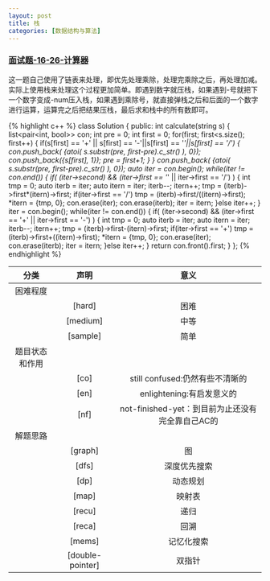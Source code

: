 ```yaml
---
layout: post
title: 栈
categories: [数据结构与算法]
---
```


### [面试题-16-26-计算器](https://leetcode-cn.com/problems/calculator-lcci/submissions/)
这一题自己使用了链表来处理，即优先处理乘除，处理完乘除之后，再处理加减。实际上使用栈来处理这个过程更加简单。即遇到数字就压栈，如果遇到-号就把下一个数字变成-num压入栈，如果遇到乘除号，就直接弹栈之后和后面的一个数字进行运算，运算完之后把结果压栈，最后求和栈中的所有数即可。

{% highlight c++ %}
class Solution {
public:
    int calculate(string s) {
        list<pair<int, bool>> con;
        int pre = 0;
        int first = 0;
        for(first; first<s.size(); first++)
        {
            if(s[first] == '+' || s[first] == '-'||s[first] == '*'||s[first] == '/')
            {
                con.push_back( {atoi( s.substr(pre, first-pre).c_str() ), 0});
                con.push_back({s[first], 1});
                pre = first+1;
            }
        }
        con.push_back( {atoi( s.substr(pre, first-pre).c_str() ), 0});
        auto iter = con.begin();
        while(iter != con.end())
        {
            if( (iter->second) && (iter->first == '*' || iter->first == '/') )
            {
                int tmp = 0;
                auto iterb = iter;
                auto itern = iter;
                iterb--;
                itern++;
                tmp = (iterb)->first*(itern)->first;
                if(iter->first == '/')
                    tmp = (iterb)->first/((itern)->first);
                *itern = {tmp, 0};
                con.erase(iter);
                con.erase(iterb);
                iter = itern;
            }else iter++;
        }
        iter = con.begin();
        while(iter != con.end())
        {
            if( (iter->second) && (iter->first == '+' || iter->first == '-') )
            {
                int tmp = 0;
                auto iterb = iter;
                auto itern = iter;
                iterb--;
                itern++;
                tmp = (iterb)->first-(itern)->first;
                if(iter->first == '+')
                    tmp = (iterb)->first+((itern)->first);
                *itern = {tmp, 0};
                con.erase(iter);
                con.erase(iterb);
                iter = itern;
            }else iter++;
        }
        return con.front().first;
    }
};
{% endhighlight %}







|分类|声明|意义|
|:-:|:-:|:-:|
|困难程度|||
||[hard]|困难|
||[medium]|中等|
||[sample]|简单|
|题目状态和作用|||
||[co]|still confused:仍然有些不清晰的|
||[en]|enlightening:有启发意义的|
||[nf]|not-finished-yet：到目前为止还没有完全靠自己AC的|
|解题思路|||
||[graph]|图|
||[dfs]|深度优先搜索|
||[dp]|动态规划|
||[map]|映射表|
||[recu]|递归|
||[reca]|回溯|
||[mems]|记忆化搜索|
||[double-pointer]|双指针|